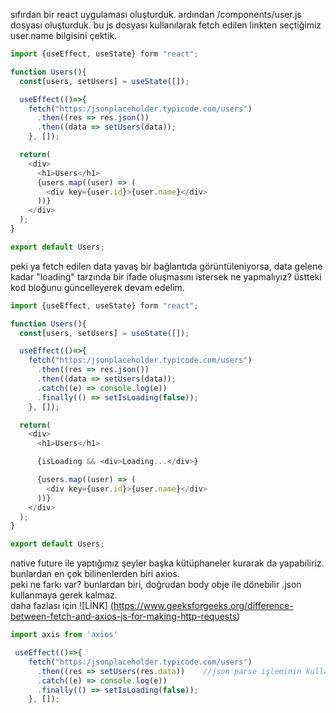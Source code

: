 sıfırdan bir react uygulaması oluşturduk. ardından /components/user.js dosyası oluşturduk. bu js dosyası kullanılarak fetch edilen linkten seçtiğimiz user.name bilgisini çektik.

```javascript
import {useEffect, useState} form "react";

function Users(){
  const[users, setUsers] = useState([]);

  useEffect(()=>{
    fetch("https:/jsonplaceholder.typicode.com/users")
      .then((res => res.json())
      .then((data => setUsers(data));
    }, []);

  return(
    <div>
      <h1>Users</h1>
      {users.map((user) => (
        <div key={user.id}>{user.name}</div>
      ))}
    </div>
  );
}

export default Users;
```

peki ya fetch edilen data yavaş bir bağlantıda görüntüleniyorsa, data gelene kadar "loading" tarzında bir ifade oluşmasını istersek ne yapmalıyız? üstteki kod bloğunu güncelleyerek devam edelim.
```javascript
import {useEffect, useState} form "react";

function Users(){
  const[users, setUsers] = useState([]);

  useEffect(()=>{
    fetch("https:/jsonplaceholder.typicode.com/users")
      .then((res => res.json())
      .then((data => setUsers(data));
      .catch((e) => console.log(e))
      .finally(() => setIsLoading(false));
    }, []);

  return(
    <div>
      <h1>Users</h1>

      {isLoading && <div>Loading...</div>}

      {users.map((user) => (
        <div key={user.id}>{user.name}</div>
      ))}
    </div>
  );
}

export default Users;
```

native future ile yaptığımız şeyler başka kütüphaneler kurarak da yapabiliriz. bunlardan en çok bilinenlerden biri axios. <br>
peki ne farkı var? bunlardan biri, doğrudan body obje ile dönebilir .json kullanmaya gerek kalmaz. <br>
daha fazlası için ![LİNK] (https://www.geeksforgeeks.org/difference-between-fetch-and-axios-js-for-making-http-requests)
```javascript
import axis from 'axios'

 useEffect(()=>{
    fetch("https:/jsonplaceholder.typicode.com/users")
      .then((res => setUsers(res.data))    //json parse işleminin kullanılmamasına dair örnek
      .catch((e) => console.log(e))
      .finally(() => setIsLoading(false));
    }, []);

```
